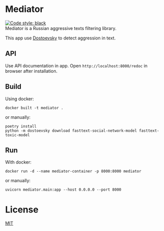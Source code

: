 # Mediator

[![Code style: black](https://img.shields.io/badge/code%20style-black-000000.svg)](https://github.com/psf/black)  
Mediator is a Russian aggressive texts filtering library.

This app use [Dostoevsky](https://github.com/bureaucratic-labs/dostoevsky) to detect aggression in text.

## API
Use API documentation in app. Open `http://localhost:8000/redoc` in browser after installation. 

## Build
Using docker:
```shell
docker built -t mediator .
```

or manually:
```shell
poetry install
python -m dostoevsky download fasttext-social-network-model fasttext-toxic-model
```

## Run
With docker:
```shell
docker run -d --name mediator-container -p 8000:8000 mediator
```

or manually:
```shell
uvicorn mediator.main:app --host 0.0.0.0 --port 8000
```

# License
[MIT](./LICENSE)
